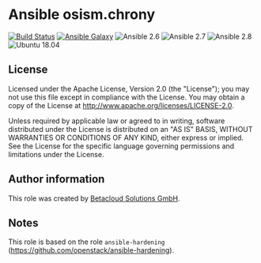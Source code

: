 # Ansible osism.chrony

[![Build Status](https://travis-ci.org/osism/ansible-chrony.svg?branch=master)](https://travis-ci.org/osism/ansible-chrony)
[![Ansible Galaxy](https://img.shields.io/badge/Ansible%20Galaxy-osism.chrony-blue.svg)](https://galaxy.ansible.com/osism/chrony/)
![Ansible 2.6](https://img.shields.io/badge/Ansible-2.6-green.png?style=flat)
![Ansible 2.7](https://img.shields.io/badge/Ansible-2.7-green.png?style=flat)
![Ansible 2.8](https://img.shields.io/badge/Ansible-2.8-green.png?style=flat)
![Ubuntu 18.04](https://img.shields.io/badge/Ubuntu-18.04-orange.png?style=flat)

License
-------

Licensed under the Apache License, Version 2.0 (the "License");
you may not use this file except in compliance with the License.
You may obtain a copy of the License at http://www.apache.org/licenses/LICENSE-2.0.

Unless required by applicable law or agreed to in writing, software
distributed under the License is distributed on an "AS IS" BASIS,
WITHOUT WARRANTIES OR CONDITIONS OF ANY KIND, either express or implied.
See the License for the specific language governing permissions and
limitations under the License.

Author information
------------------

This role was created by [Betacloud Solutions GmbH](https://betacloud-solutions.de).

Notes
-----

This role is based on the role ``ansible-hardening`` (https://github.com/openstack/ansible-hardening).
